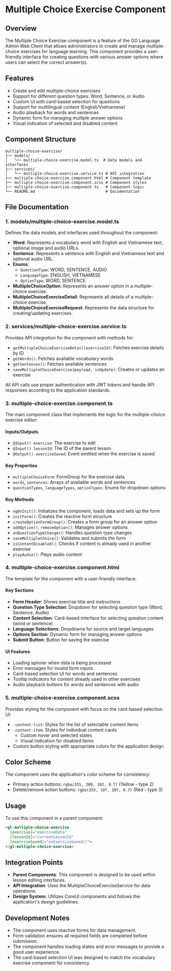 # Multiple Choice Exercise Component

## Overview
The Multiple Choice Exercise component is a feature of the GO Language Admin Web Client that allows administrators to create and manage multiple-choice exercises for language learning. This component provides a user-friendly interface for creating questions with various answer options where users can select the correct answer(s).

## Features
- Create and edit multiple-choice exercises
- Support for different question types: Word, Sentence, or Audio
- Custom UI with card-based selection for questions
- Support for multilingual content (English/Vietnamese)
- Audio playback for words and sentences
- Dynamic form for managing multiple answer options
- Visual indication of selected and disabled content

## Component Structure

```
multiple-choice-exercise/
├── models/
│   └── multiple-choice-exercise.model.ts  # Data models and interfaces
├── services/
│   └── multiple-choice-exercise.service.ts # API integration
├── multiple-choice-exercise.component.html # Component template
├── multiple-choice-exercise.component.scss # Component styles
├── multiple-choice-exercise.component.ts   # Component logic
└── README.md                               # Documentation
```

## File Documentation

### 1. models/multiple-choice-exercise.model.ts

Defines the data models and interfaces used throughout the component:

- **Word**: Represents a vocabulary word with English and Vietnamese text, optional image and audio URLs.
- **Sentence**: Represents a sentence with English and Vietnamese text and optional audio URL.
- **Enums**:
  - `QuestionType`: WORD, SENTENCE, AUDIO
  - `LanguageType`: ENGLISH, VIETNAMESE
  - `OptionType`: WORD, SENTENCE
- **MultipleChoiceOption**: Represents an answer option in a multiple-choice exercise.
- **MultipleChoiceExerciseDetail**: Represents all details of a multiple-choice exercise.
- **MultipleChoiceExerciseRequest**: Represents the data structure for creating/updating exercises.

### 2. services/multiple-choice-exercise.service.ts

Provides API integration for the component with methods for:

- `getMultipleChoiceExerciseDetail(exerciseId)`: Fetches exercise details by ID
- `getWords()`: Fetches available vocabulary words 
- `getSentences()`: Fetches available sentences
- `saveMultipleChoiceExercise(payload, isUpdate)`: Creates or updates an exercise

All API calls use proper authentication with JWT tokens and handle API responses according to the application standards.

### 3. multiple-choice-exercise.component.ts

The main component class that implements the logic for the multiple-choice exercise editor:

#### Inputs/Outputs
- `@Input() exercise`: The exercise to edit
- `@Input() lessonId`: The ID of the parent lesson
- `@Output() exerciseSaved`: Event emitted when the exercise is saved

#### Key Properties
- `multipleChoiceForm`: FormGroup for the exercise data
- `words`, `sentences`: Arrays of available words and sentences
- `questionTypes`, `languageTypes`, `optionTypes`: Enums for dropdown options

#### Key Methods
- `ngOnInit()`: Initializes the component, loads data and sets up the form
- `initForm()`: Creates the reactive form structure
- `createOptionFormGroup()`: Creates a form group for an answer option
- `addOption()`, `removeOption()`: Manages answer options
- `onQuestionTypeChange()`: Handles question type changes 
- `saveMultipleChoice()`: Validates and submits the form
- `isContentDisabled()`: Checks if content is already used in another exercise
- `playAudio()`: Plays audio content

### 4. multiple-choice-exercise.component.html

The template for the component with a user-friendly interface:

#### Key Sections
- **Form Header**: Shows exercise title and instructions
- **Question Type Selection**: Dropdown for selecting question type (Word, Sentence, Audio)
- **Content Selection**: Card-based interface for selecting question content (word or sentence)
- **Language Selections**: Dropdowns for source and target languages
- **Options Section**: Dynamic form for managing answer options
- **Submit Button**: Button for saving the exercise

#### UI Features
- Loading spinner when data is being processed
- Error messages for invalid form inputs
- Card-based selection UI for words and sentences
- Tooltip indicators for content already used in other exercises
- Audio playback buttons for words and sentences with audio

### 5. multiple-choice-exercise.component.scss

Provides styling for the component with focus on the card-based selection UI:

- `.content-list`: Styles for the list of selectable content items
- `.content-item`: Styles for individual content cards
  - Custom hover and selected states
  - Visual indication for disabled items
- Custom button styling with appropriate colors for the application design

## Color Scheme
The component uses the application's color scheme for consistency:
- Primary action buttons: `rgba(255, 209, 102, 0.7)` (Yellow - type 2)
- Delete/remove action buttons: `rgba(255, 107, 107, 0.7)` (Red - type 3)

## Usage

To use this component in a parent component:

```html
<gl-multiple-choice-exercise 
  [exercise]="exerciseData" 
  [lessonId]="currentLessonId"
  (exerciseSaved)="onExerciseSaved()">
</gl-multiple-choice-exercise>
```

## Integration Points

- **Parent Components**: This component is designed to be used within lesson editing interfaces.
- **API Integration**: Uses the MultipleChoiceExerciseService for data operations.
- **Design System**: Utilizes CoreUI components and follows the application's design guidelines.

## Development Notes

- The component uses reactive forms for data management.
- Form validation ensures all required fields are completed before submission.
- The component handles loading states and error messages to provide a good user experience.
- The card-based selection UI was designed to match the vocabulary exercise component for consistency.
